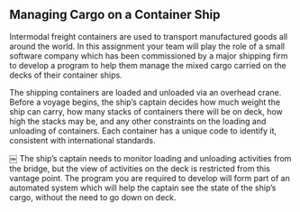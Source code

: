 ## Managing Cargo on a Container Ship ##

Intermodal freight containers are used to transport manufactured goods all around the world. In this assignment your team will play the role of a small software company which has been commissioned by a major shipping firm to develop a program to help them manage the mixed cargo carried on the decks of their container ships.

The shipping containers are loaded and unloaded via an overhead crane. Before a voyage begins, the ship’s captain decides how much weight the ship can carry, how many stacks of containers there will be on deck, how high the stacks may be, and any other constraints on the loading and unloading of containers. Each container has a unique code to identify it, consistent with international standards.

￼
The ship’s captain needs to monitor loading and unloading activities from the bridge, but the view of activities on the deck is restricted from this vantage point. The program you are required to develop will form part of an automated system which will help the captain see the state of the ship’s cargo, without the need to go down on deck.